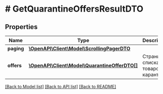 # # GetQuarantineOffersResultDTO

## Properties

Name | Type | Description | Notes
------------ | ------------- | ------------- | -------------
**paging** | [**\OpenAPI\Client\Model\ScrollingPagerDTO**](ScrollingPagerDTO.md) |  | [optional]
**offers** | [**\OpenAPI\Client\Model\QuarantineOfferDTO[]**](QuarantineOfferDTO.md) | Страница списка товаров в карантине. |

[[Back to Model list]](../../README.md#models) [[Back to API list]](../../README.md#endpoints) [[Back to README]](../../README.md)

